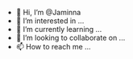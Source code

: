 - 👋 Hi, I’m @Jaminna
- 👀 I’m interested in ...
- 🌱 I’m currently learning ...
- 💞️ I’m looking to collaborate on ...
- 📫 How to reach me ...

<!---
Jaminna/Jaminna is a ✨ special ✨ repository because its `README.md` (this file) appears on your GitHub profile.
You can click the Preview link to take a look at your changes.
--->
